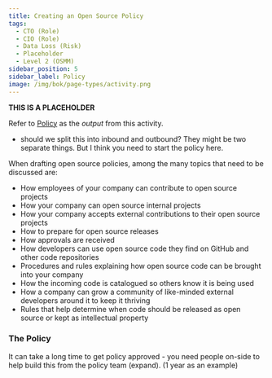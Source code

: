 ```yaml
---
title: Creating an Open Source Policy
tags: 
  - CTO (Role)
  - CIO (Role)
  - Data Loss (Risk)
  - Placeholder
  - Level 2 (OSMM)
sidebar_position: 5
sidebar_label: Policy
image: /img/bok/page-types/activity.png
---
```

**THIS IS A PLACEHOLDER**

Refer to [Policy](../../Artifacts/Policy) as the _output_ from this activity.

- should we split this into inbound and outbound?  They might be two separate things.  But I think you need to start the policy here.



<Excerpt link="https://todogroup.org/guides/create-program/#program-structure" title="Open Source Policy" from="TODO Group">

When drafting open source policies, among the many topics that need to be discussed are:

- How employees of your company can contribute to open source projects
- How your company can open source internal projects
- How your company accepts external contributions to their open source projects
- How to prepare for open source releases
- How approvals are received
- How developers can use open source code they find on GitHub and other code repositories
- Procedures and rules explaining how open source code can be brought into your company
- How the incoming code is catalogued so others know it is being used
- How a company can grow a community of like-minded external developers around it to keep it thriving
- Rules that help determine when code should be released as open source or kept as intellectual property

</Excerpt>


### The Policy

It can take a long time to get policy approved - you need people on-side to help build this from the policy team (expand). (1 year as an example)
